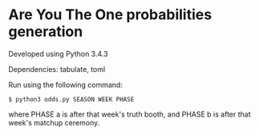 # Are You The One probabilities generation

Developed using Python 3.4.3

Dependencies: tabulate, toml

Run using the following command:

```
$ python3 odds.py SEASON WEEK PHASE
```

where PHASE a is after that week's truth booth, and PHASE b is after that week's matchup ceremony. 
